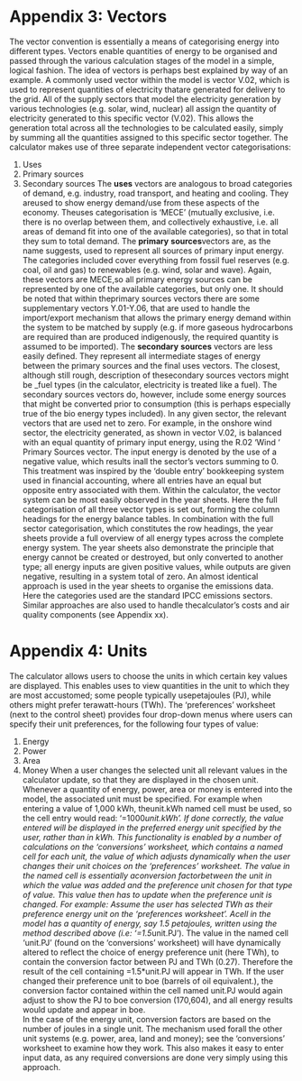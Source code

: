 # Appendix 3: Vectors
The vector convention is essentially a means of categorising energy into different types. Vectors enable quantities of energy to be organised and passed through the various calculation stages of the model in a simple, logical fashion.
The idea of vectors is perhaps best explained by way of an example. A commonly used vector within the model is vector V.02, which is used to represent quantities of electricity thatare generated for delivery to the grid. All of the supply sectors that model the electricity generation by various technologies (e.g. solar, wind, nuclear) all assign the quantity of electricity generated to this specific vector (V.02). This allows the generation total across all the technologies to be calculated easily, simply by summing all the quantities assigned to this specific sector together.
The calculator makes use of three separate independent vector categorisations:
1. Uses
1. Primary sources
1. Secondary sources
The **uses** vectors are analogous to broad categories of demand, e.g. industry, road transport, and heating and cooling. They areused to show energy demand/use from these aspects of the economy. Theuses categorisation is ‘MECE’ (mutually exclusive, i.e. there is no overlap between them, and collectively exhaustive, i.e. all areas of demand fit into one of the available categories), so that in total they sum to total demand.
The **primary** **sources**vectors are, as the name suggests, used to represent all sources of primary input energy. The categories included cover everything from fossil fuel reserves (e.g. coal, oil and gas) to renewables (e.g. wind, solar and wave). Again, these vectors are MECE,so all primary energy sources can be represented by one of the available categories, but only one. It should be noted that within theprimary sources vectors there are some supplementary vectors Y.01-Y.06, that are used to handle the import/export mechanism that allows the primary energy demand within the system to be matched by supply (e.g. if more gaseous hydrocarbons are required than are produced indigenously, the required quantity is assumed to be imported).
The **secondary** **sources** vectors are less easily defined. They represent all intermediate stages of energy between the primary sources and the final uses vectors. The closest, although still rough, description of thesecondary sources vectors might be _fuel types (in the calculator, electricity is treated like a fuel). The secondary sources vectors do, however, include some energy sources that might be converted prior to consumption (this is perhaps especially true of the bio energy types included).
In any given sector, the relevant vectors that are used net to zero. For example, in the onshore wind sector, the electricity generated, as shown in vector V.02, is balanced with an equal quantity of primary input energy, using the R.02 ‘Wind ‘ Primary Sources vector. The input energy is denoted by the use of a negative value, which results inall the sector’s vectors summing to 0. This treatment was inspired by the ‘double entry’ bookkeeping system used in financial accounting, where all entries have an equal but opposite entry associated with them. 
Within the calculator, the vector system can be most easily observed in the year sheets. Here the full categorisation of all three vector types is set out, forming the column headings for the energy balance tables. In combination with the full sector categorisation, which constitutes the row headings, the year sheets provide a full overview of all energy types across the complete energy system. The year sheets also demonstrate the principle that energy cannot be created or destroyed, but only converted to another type; all energy inputs are given positive values, while outputs are given negative, resulting in a system total of zero.
An almost identical approach is used in the year sheets to organise the emissions data. Here the categories used are the standard IPCC emissions sectors. Similar approaches are also used to handle thecalculator’s costs and air quality components (see Appendix xx).
## 


# Appendix 4: Units
The calculator allows users to choose the units in which certain key values are displayed. This enables uses to view quantities in the unit to which they are most accustomed; some people typically usepetajoules (PJ), while others might prefer terawatt-hours (TWh).
The ‘preferences’ worksheet (next to the control sheet) provides four drop-down menus where users can specify their unit preferences, for the following four types of value:
1. Energy
1. Power
1. Area
1. Money
When a user changes the selected unit all relevant values in the calculator update, so that they are displayed in the chosen unit.
Whenever a quantity of energy, power, area or money is entered into the model, the associated unit must be specified. For example when entering a value of 1,000 kWh, theunit.kWh named cell must be used, so the cell entry would read: ‘=1000*unit.kWh’.  If done correctly, the value entered will be displayed in the preferred energy unit specified by the user, rather than in kWh.
This functionality is enabled by a number of calculations on the ‘conversions’ worksheet, which contains a named cell for each unit, the value of which adjusts dynamically when the user changes their unit choices on the ‘preferences’ worksheet. The value in the named cell is essentially aconversion factorbetween the unit in which the value was added and the preference unit chosen for that type of value. This value then has to update when the preference unit is changed. For example:
Assume the user has selected TWh as their preference energy unit on the ‘preferences worksheet’. Acell in the model has a quantity of energy, say 1.5 petajoules, written using the method described above (i.e: ‘=1.5*unit.PJ’). The value in the named cell ‘unit.PJ’ (found on the ‘conversions’ worksheet) will have dynamically altered to reflect the choice of energy preference unit (here TWh), to contain the conversion factor between PJ and TWh (0.27).  Therefore the result of the cell containing =1.5*unit.PJ will appear in TWh. If the user changed their preference unit to boe (barrels of oil equivalent.), the conversion factor contained within the cell named unit.PJ would again adjust to show the PJ to boe conversion (170,604), and all energy results would update and appear in boe.  
In the case of the energy unit, conversion factors are based on the number of joules in a single unit. The mechanism used forall the other unit systems (e.g. power, area, land and money); see the ‘conversions’ worksheet to examine how they work.
This also makes it easy to enter input data, as any required conversions are done very simply using this approach.



